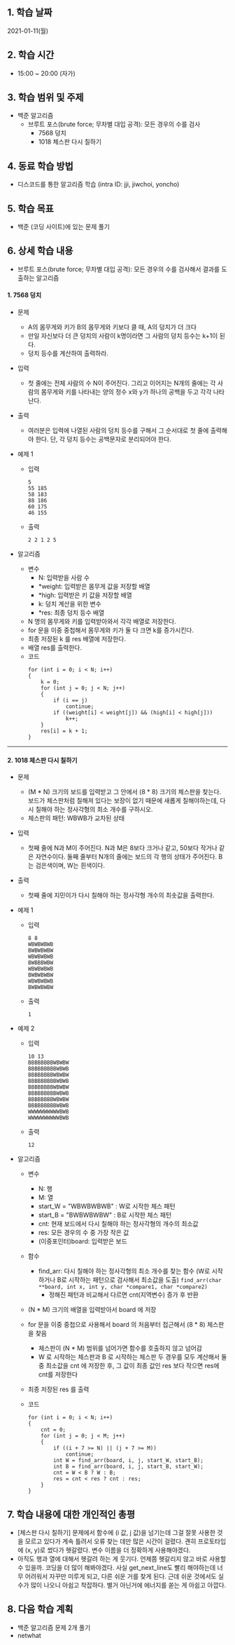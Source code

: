 ## 1. 학습 날짜

2021-01-11(월)


## 2. 학습 시간

* 15:00 ~ 20:00 (자가)


## 3. 학습 범위 및 주제

* 백준 알고리즘
	* 브루트 포스(brute force; 무차별 대입 공격): 모든 경우의 수를 검사
		* 7568 덩치
		* 1018 체스판 다시 칠하기


## 4. 동료 학습 방법

* 디스코드를 통한 알고리즘 학습 (intra ID: jji, jiwchoi, yoncho)


## 5. 학습 목표

* 백준 (코딩 사이트)에 있는 문제 풀기


## 6. 상세 학습 내용

* 브루트 포스(brute force; 무차별 대입 공격): 모든 경우의 수를 검사해서 결과를 도출하는 알고리즘
#### 1. 7568 덩치
* 문제
	* A의 몸무게와 키가 B의 몸무게와 키보다 클 때, A의 덩치가 더 크다
	* 만일 자신보다 더 큰 덩치의 사람이 k명이라면 그 사람의 덩치 등수는 k+1이 된다.
	* 덩치 등수를 계산하여 출력하라.

* 입력
	* 첫 줄에는 전체 사람의 수 N이 주어진다. 그리고 이어지는 N개의 줄에는 각 사람의 몸무게와 키를 나타내는 양의 정수 x와 y가 하나의 공백을 두고 각각 나타난다.

* 출력
	* 여러분은 입력에 나열된 사람의 덩치 등수를 구해서 그 순서대로 첫 줄에 출력해야 한다. 단, 각 덩치 등수는 공백문자로 분리되어야 한다.

* 예제 1
	* 입력
		```
		5
		55 185
		58 183
		88 186
		60 175
		46 155
		```
	
	* 출력 
		```
		2 2 1 2 5
		```

* 알고리즘
	* 변수
		* N: 입력받을 사람 수
		* *weight: 입력받은 몸무게 값을 저장할 배열
		* *high: 입력받은 키 값을 저장할 배열
		* k: 덩치 계산을 위한 변수
		* *res: 최종 덩치 등수 배열
	* N 명의 몸무게와 키를 입력받아와서 각각 배열로 저장한다.
	* for 문을 이중 중첩해서 몸무게와 키가 둘 다 크면 k를 증가시킨다.
	* 최종 저장된 k 를 res 배열에 저장한다.
	* 배열 res를 출력한다.
	* 코드
		```
		for (int i = 0; i < N; i++)
		{
			k = 0;
			for (int j = 0; j < N; j++)
			{
				if (i == j)
					continue;
				if ((weight[i] < weight[j]) && (high[i] < high[j]))
					k++;
			}
			res[i] = k + 1;
		}
		```


<hr>

#### 2. 1018 체스판 다시 칠하기
* 문제
	* (M * N) 크기의 보드를 입력받고 그 안에서 (8 * 8) 크기의 체스판을 찾는다. 보드가 체스판처럼 칠해져 있다는 보장이 없기 때문에 새롭게 칠해야하는데, 다시 칠해야 하는 정사각형의 최소 개수를 구하시오.
	* 체스판의 패턴: WBWB가 교차된 상태

* 입력
	* 첫째 줄에 N과 M이 주어진다. N과 M은 8보다 크거나 같고, 50보다 작거나 같은 자연수이다. 둘째 줄부터 N개의 줄에는 보드의 각 행의 상태가 주어진다. B는 검은색이며, W는 흰색이다.

* 출력
	* 첫째 줄에 지민이가 다시 칠해야 하는 정사각형 개수의 최솟값을 출력한다.

* 예제 1
	* 입력
		```
		8 8
		WBWBWBWB
		BWBWBWBW
		WBWBWBWB
		BWBBBWBW
		WBWBWBWB
		BWBWBWBW
		WBWBWBWB
		BWBWBWBW
		```

	* 출력
		```
		1
		```

* 예제 2
	* 입력
		```
		10 13
		BBBBBBBBWBWBW
		BBBBBBBBBWBWB
		BBBBBBBBWBWBW
		BBBBBBBBBWBWB
		BBBBBBBBWBWBW
		BBBBBBBBBWBWB
		BBBBBBBBWBWBW
		BBBBBBBBBWBWB
		WWWWWWWWWWBWB
		WWWWWWWWWWBWB
		```

	* 출력
		```
		12
		```

* 알고리즘
	* 변수
		* N: 행
		* M: 열
		* start_W = "WBWBWBWB" : W로 시작한 체스 패턴
		* start_B = "BWBWBWBW" : B로 시작한 체스 패턴
		* cnt: 현재 보드에서 다시 칠해야 하는 정사각형의 개수의 최소값
		* res: 모든 경우의 수 중 가장 작은 값
		* (이중포인터)board: 입력받은 보드
	
	* 함수
		* find_arr: 다시 칠해야 하는 정사각형의 최소 개수를 찾는 함수 (W로 시작하거나 B로 시작하는 패턴으로 검사해서 최소값을 도출)
			`find_arr(char **board, int x, int y, char *compare1, char *compare2)`
			* 정해진 패턴과 비교해서 다르면 cnt(지역변수) 증가 후 반환

	* (N * M) 크기의 배열을 입력받아서 board 에 저장 
	* for 문을 이중 중첩으로 사용해서 board 의 처음부터 접근해서 (8 * 8) 체스판을 찾음
		* 체스판이 (N * M) 범위를 넘어가면 함수를 호출하지 않고 넘어감
	 	* W 로 시작하는 체스판과 B 로 시작하는 체스판 두 경우를 모두 계산해서 둘 중 최소값을 cnt 에 저장한 후, 그 값이 최종 값인 res 보다 작으면 res에 cnt를 저장한다
	* 최종 저장된 res 를 출력
	* 코드
		```
		for (int i = 0; i < N; i++)
		{
			cnt = 0;
			for (int j = 0; j < M; j++)
			{
				if ((i + 7 >= N) || (j + 7 >= M))
					continue;
				int W = find_arr(board, i, j, start_W, start_B);
				int B = find_arr(board, i, j, start_B, start_W);
				cnt = W < B ? W : B;
				res = cnt < res ? cnt : res;
			}
		}
		```


## 7. 학습 내용에 대한 개인적인 총평

* [체스판 다시 칠하기] 문제에서 함수에 (i 값, j 값)을 넘기는데 그걸 잘못 사용한 것을 모르고 있다가 계속 틀려서 오류 찾는 데만 많은 시간이 걸렸다. 괜히 프로토타입에 (x, y)로 썼다가 헷갈렸다. 변수 이름을 더 정확하게 사용해야겠다. 
* 아직도 행과 열에 대해서 헷갈려 하는 게 웃기다. 언제쯤 헷갈리지 않고 바로 사용할 수 있을까. 코딩을 더 많이 해봐야겠다. 사실 get_next_line도 빨리 해야하는데 너무 어려워서 자꾸만 미루게 되고, 다른 쉬운 거를 찾게 된다. 근데 쉬운 것에서도 실수가 많이 나오니 아쉽고 착잡하다. 별거 아닌거에 에너지를 쏟는 게 아쉽고 아깝다. 


## 8. 다음 학습 계획

* 백준 알고리즘 문제 2개 풀기
* netwhat
